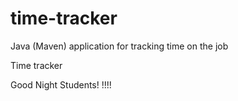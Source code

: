 # time-tracker
Java (Maven) application for tracking time on the job

Time tracker

Good Night Students! !!!!
